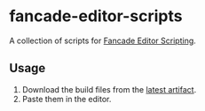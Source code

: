 # fancade-editor-scripts

A collection of scripts for [Fancade Editor Scripting](https://www.fancade.com/wiki/fancade-web#editor-scripting).

## Usage

1. Download the build files from the [latest artifact](https://nightly.link/brycked/fancade-editor-scripts/workflows/build/main/artifact.zip).
2. Paste them in the editor.